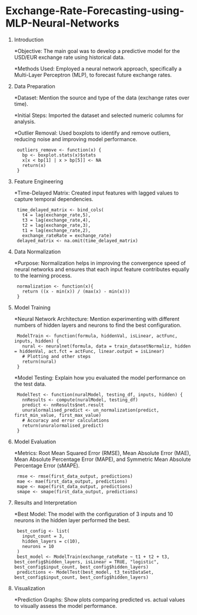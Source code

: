 # Exchange-Rate-Forecasting-using-MLP-Neural-Networks

1. Introduction

      *Objective: The main goal was to develop a predictive model for the USD/EUR exchange rate using historical data.
   
      *Methods Used: Employed a neural network approach, specifically a Multi-Layer Perceptron (MLP), to forecast future exchange rates.
   
3. Data Preparation

      *Dataset: Mention the source and type of the data (exchange rates over time).

      *Initial Steps: Imported the dataset and selected numeric columns for analysis.

      *Outlier Removal: Used boxplots to identify and remove outliers, reducing noise and improving model performance.

        outliers_remove <- function(x) {
          bp <- boxplot.stats(x)$stats
          x[x < bp[1] | x > bp[5]] <- NA
          return(x)
        }
   
3. Feature Engineering

      *Time-Delayed Matrix: Created input features with lagged values to capture temporal dependencies.

        time_delayed_matrix <- bind_cols(
          t4 = lag(exchange_rate,5),
          t3 = lag(exchange_rate,4),
          t2 = lag(exchange_rate,3),
          t1 = lag(exchange_rate,2),
          exchange_rateRate = exchange_rate) 
        delayed_matrix <- na.omit(time_delayed_matrix)
   
5. Data Normalization

      *Purpose: Normalization helps in improving the convergence speed of neural networks and ensures that each input feature contributes equally to the learning process.

        normalization <- function(x){
          return ((x - min(x)) / (max(x) - min(x)))
        }
   
5. Model Training

      *Neural Network Architecture: Mention experimenting with different numbers of hidden layers and neurons to find the best configuration.

        ModelTrain <- function(formula, hiddenVal, isLinear, actFunc, inputs, hidden) {
          nural <- neuralnet(formula, data = train_datasetNormaliz, hidden = hiddenVal, act.fct = actFunc, linear.output = isLinear)
          # Plotting and other steps
          return(nural)
        }
   
      *Model Testing: Explain how you evaluated the model performance on the test data.

        ModelTest <- function(nuralModel, testing_df, inputs, hidden) {
          nnResults <- compute(nuralModel, testing_df)
          predict <- nnResults$net.result
          unuralormalised_predict <- un_normalization(predict, first_min_value, first_max_value)
          # Accuracy and error calculations
          return(unuralormalised_predict)
        }
   
7. Model Evaluation

      *Metrics: Root Mean Squared Error (RMSE), Mean Absolute Error (MAE), Mean Absolute Percentage Error (MAPE), and Symmetric Mean Absolute Percentage Error (sMAPE).

        rmse <- rmse(first_data_output, predictions)
        mae <- mae(first_data_output, predictions)
        mape <- mape(first_data_output, predictions)
        smape <- smape(first_data_output, predictions)
   
7. Results and Interpretation

      *Best Model: The model with the configuration of 3 inputs and 10 neurons in the hidden layer performed the best.

        best_config <- list(
          input_count = 3,
          hidden_layers = c(10),
          neurons = 10
        )
        best_model <- ModelTrain(exchange_rateRate ~ t1 + t2 + t3, best_config$hidden_layers, isLinear = TRUE, "logistic", best_config$input_count, best_config$hidden_layers)
        predictions <- ModelTest(best_model, t3_testDataSet, best_config$input_count, best_config$hidden_layers)
   
9. Visualization

      *Prediction Graphs: Show plots comparing predicted vs. actual values to visually assess the model performance.
